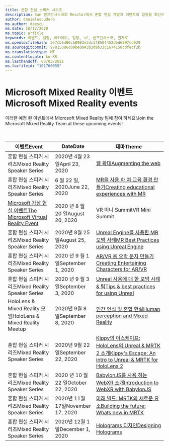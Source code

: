 ```yaml
---
title: 혼합 현실 스피커 시리즈
description: San 샌프란시스코의 Reactor에서 혼합 현실 개발자 이벤트의 일정을 최신으로 유지 합니다.
author: danielescudero
ms.author: daescu
ms.date: 10/12/2020
ms.topic: article
keywords: 이벤트, 일정, 아카데미, 일정, sf, 샌프란시스코, 원자로
ms.openlocfilehash: 2e7cb5d06cb0903e3dc3f850f452ded6597cd929
ms.sourcegitcommit: 97815006c09be0a43b3d9b33c1674150cdfecf2b
ms.translationtype: MT
ms.contentlocale: ko-KR
ms.lasthandoff: 03/03/2021
ms.locfileid: "101760059"
---
```

# <a name="microsoft-mixed-reality-events"></a><span data-ttu-id="c7a91-104">Microsoft Mixed Reality 이벤트</span><span class="sxs-lookup"><span data-stu-id="c7a91-104">Microsoft Mixed Reality events</span></span>

<span data-ttu-id="c7a91-105">이러한 예정 된 이벤트에서 Microsoft Mixed Reality 팀에 참여 하세요!</span><span class="sxs-lookup"><span data-stu-id="c7a91-105">Join the Microsoft Mixed Reality Team at these upcoming events!</span></span>

<br>

|<span data-ttu-id="c7a91-106">이벤트</span><span class="sxs-lookup"><span data-stu-id="c7a91-106">Event</span></span>|<span data-ttu-id="c7a91-107">Date</span><span class="sxs-lookup"><span data-stu-id="c7a91-107">Date</span></span>|<span data-ttu-id="c7a91-108">테마</span><span class="sxs-lookup"><span data-stu-id="c7a91-108">Theme</span></span>|
|-------------|-------------|-----|
| <span data-ttu-id="c7a91-109">혼합 현실 스피커 시리즈</span><span class="sxs-lookup"><span data-stu-id="c7a91-109">Mixed Reality Speaker Series</span></span>|<span data-ttu-id="c7a91-110">2020년 4월 23일</span><span class="sxs-lookup"><span data-stu-id="c7a91-110">April 23, 2020</span></span>|[<span data-ttu-id="c7a91-111">웹 확대</span><span class="sxs-lookup"><span data-stu-id="c7a91-111">Augmenting the web</span></span>](https://channel9.msdn.com/Shows/Docs-Mixed-Reality/Augmenting-WebXR-Standards)|
| <span data-ttu-id="c7a91-112">혼합 현실 스피커 시리즈</span><span class="sxs-lookup"><span data-stu-id="c7a91-112">Mixed Reality Speaker Series</span></span>|<span data-ttu-id="c7a91-113">6 월 22 일, 2020</span><span class="sxs-lookup"><span data-stu-id="c7a91-113">June 22, 2020</span></span>|[<span data-ttu-id="c7a91-114">MR을 사용 하 여 교육 환경 만들기</span><span class="sxs-lookup"><span data-stu-id="c7a91-114">Creating educational experiences with MR</span></span>](https://channel9.msdn.com/Shows/Docs-Mixed-Reality/Educational-Experiences-in-MR)|
| [<span data-ttu-id="c7a91-115">Microsoft 가상 현실 이벤트</span><span class="sxs-lookup"><span data-stu-id="c7a91-115">The Microsoft Virtual Reality Event</span></span>](https://www.meetup.com/hololens-mr/events/272364822/)|<span data-ttu-id="c7a91-116">2020 년 8 월 20 일</span><span class="sxs-lookup"><span data-stu-id="c7a91-116">August 20, 2020</span></span>|<span data-ttu-id="c7a91-117">VR 미니 Summit</span><span class="sxs-lookup"><span data-stu-id="c7a91-117">VR Mini Summit</span></span>|
| <span data-ttu-id="c7a91-118">혼합 현실 스피커 시리즈</span><span class="sxs-lookup"><span data-stu-id="c7a91-118">Mixed Reality Speaker Series</span></span>|<span data-ttu-id="c7a91-119">2020년 8월 25일</span><span class="sxs-lookup"><span data-stu-id="c7a91-119">August 25, 2020</span></span>|[<span data-ttu-id="c7a91-120">Unreal Engine을 사용한 MR 모범 사례</span><span class="sxs-lookup"><span data-stu-id="c7a91-120">MR Best Practices using Unreal Engine</span></span>](https://channel9.msdn.com/Shows/Docs-Mixed-Reality/Tips-and-Best-Practices-for-using-UE4-in-MR)|
| <span data-ttu-id="c7a91-121">혼합 현실 스피커 시리즈</span><span class="sxs-lookup"><span data-stu-id="c7a91-121">Mixed Reality Speaker Series</span></span>|<span data-ttu-id="c7a91-122">2020 년 9 월 1 일</span><span class="sxs-lookup"><span data-stu-id="c7a91-122">September 1, 2020</span></span>|[<span data-ttu-id="c7a91-123">AR/VR 용 오락 문자 만들기</span><span class="sxs-lookup"><span data-stu-id="c7a91-123">Creating Entertaining Characters for AR/VR</span></span>](https://channel9.msdn.com/Shows/Docs-Mixed-Reality/Creating-Entertaining-Characters-for-Mixed-Reality)|
| <span data-ttu-id="c7a91-124">혼합 현실 스피커 시리즈</span><span class="sxs-lookup"><span data-stu-id="c7a91-124">Mixed Reality Speaker Series</span></span>|<span data-ttu-id="c7a91-125">2020 년 9 월 3 일</span><span class="sxs-lookup"><span data-stu-id="c7a91-125">September 3, 2020</span></span>|[<span data-ttu-id="c7a91-126">Unreal 사용에 대 한 모범 사례 & 팁</span><span class="sxs-lookup"><span data-stu-id="c7a91-126">Tips & best practices for using Unreal</span></span>](https://channel9.msdn.com/Shows/Docs-Mixed-Reality/Tips-and-Best-Practices-for-using-UE4-in-MR)|
| <span data-ttu-id="c7a91-127">HoloLens & Mixed Reality 모임</span><span class="sxs-lookup"><span data-stu-id="c7a91-127">HoloLens & Mixed Reality Meetup</span></span>|<span data-ttu-id="c7a91-128">2020년 9월 8일</span><span class="sxs-lookup"><span data-stu-id="c7a91-128">September 8, 2020</span></span>|[<span data-ttu-id="c7a91-129">인간 인식 및 혼합 현실</span><span class="sxs-lookup"><span data-stu-id="c7a91-129">Human perception and Mixed Reality</span></span>](https://channel9.msdn.com/Shows/Docs-Mixed-Reality/Human-Perception-and-Mixed-Reality)|
| <span data-ttu-id="c7a91-130">혼합 현실 스피커 시리즈</span><span class="sxs-lookup"><span data-stu-id="c7a91-130">Mixed Reality Speaker Series</span></span>|<span data-ttu-id="c7a91-131">2020년 9월 22일</span><span class="sxs-lookup"><span data-stu-id="c7a91-131">September 22, 2020</span></span>|[<span data-ttu-id="c7a91-132">Kippy의 이스케이프: HoloLens의 Unreal & MRTK 2 소개</span><span class="sxs-lookup"><span data-stu-id="c7a91-132">Kippy's Escape: An intro to Unreal & MRTK for HoloLens 2</span></span>](../develop/unreal/unreal-kippys-escape.md)|
| <span data-ttu-id="c7a91-133">혼합 현실 스피커 시리즈</span><span class="sxs-lookup"><span data-stu-id="c7a91-133">Mixed Reality Speaker Series</span></span>|<span data-ttu-id="c7a91-134">2020 년 10 월 22 일</span><span class="sxs-lookup"><span data-stu-id="c7a91-134">October 22, 2020</span></span>|[<span data-ttu-id="c7a91-135">BabylonJS를 사용 하는 WebXR 소개</span><span class="sxs-lookup"><span data-stu-id="c7a91-135">Introduction to WebXR with BabylonJS</span></span>](https://channel9.msdn.com/Shows/Docs-Mixed-Reality/Adding-Augmented-Reality-to-your-Typescript-Project)|
| <span data-ttu-id="c7a91-136">혼합 현실 스피커 시리즈</span><span class="sxs-lookup"><span data-stu-id="c7a91-136">Mixed Reality Speaker Series</span></span>|<span data-ttu-id="c7a91-137">2020년 11월 17일</span><span class="sxs-lookup"><span data-stu-id="c7a91-137">November 17, 2020</span></span>|[<span data-ttu-id="c7a91-138">미래 빌드: MRTK의 새로운 요소</span><span class="sxs-lookup"><span data-stu-id="c7a91-138">Building the future: Whats new in MRTK</span></span>](https://channel9.msdn.com/Shows/Docs-Mixed-Reality/Building-the-Future-Whats-New-in-the-Mixed-Reality-Toolkit)|
| <span data-ttu-id="c7a91-139">혼합 현실 스피커 시리즈</span><span class="sxs-lookup"><span data-stu-id="c7a91-139">Mixed Reality Speaker Series</span></span>|<span data-ttu-id="c7a91-140">2020년 12월 1일</span><span class="sxs-lookup"><span data-stu-id="c7a91-140">December 1, 2020</span></span>|[<span data-ttu-id="c7a91-141">Holograms 디자인</span><span class="sxs-lookup"><span data-stu-id="c7a91-141">Designing Holograms</span></span>](https://channel9.msdn.com/Shows/Docs-Mixed-Reality/Making-of-Designing-Holograms)|
